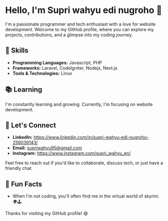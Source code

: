 # Hello, I'm Supri wahyu edi nugroho 👋

I'm a passionate programmer and tech enthusiast with a love for website development. Welcome to my GitHub profile, where you can explore my projects, contributions, and a glimpse into my coding journey.

## 🔧 Skills

- **Programming Languages:** Javascript, PHP
- **Frameworks:** Laravel, CodeIgniter, Nodejs, Next.js
- **Tools & Technologies:** Linux

## 📚 Learning

I'm constantly learning and growing. Currently, I'm focusing on website development.

## 💬 Let's Connect

- **LinkedIn:** https://www.linkedin.com/in/supri-wahyu-edi-nugroho-256039143/
- **Email:** supriwahyu95@gmail.com
- **Instagram:** https://www.instagram.com/supri_wahyu_en/

Feel free to reach out if you'd like to collaborate, discuss tech, or just have a friendly chat.

## 🌟 Fun Facts

- When I'm not coding, you'll often find me in the virtual world of skyrim. 🌍🕹️

Thanks for visiting my GitHub profile! 😄
